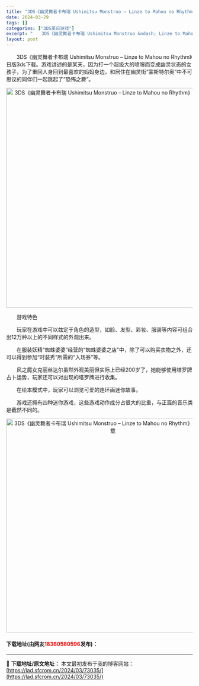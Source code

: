 ```yaml
---
title: "3DS《幽灵舞者卡布瑞 Ushimitsu Monstruo – Linze to Mahou no Rhythm》日版3ds下载"
date: 2024-03-29
tags: []
categories: ["3DS英日游戏"]
excerpt: "　　3DS《幽灵舞者卡布瑞 Ushimitsu Monstruo &ndash; Linze to Mahou no Rhythm》日版3ds下载。游戏讲述的是某天，因为打一个超级大的喷嚏而变成幽灵状态的女孩子，为了重回人身回到最喜欢的妈妈身边，和居住在幽灵街&ldquo;蒙斯特尔奥&rdquo;中&hellip;"
layout: post
---
```


 <p>　　3DS《幽灵舞者卡布瑞 Ushimitsu Monstruo &ndash; Linze to Mahou no Rhythm》日版3ds下载。游戏讲述的是某天，因为打一个超级大的喷嚏而变成幽灵状态的女孩子，为了重回人身回到最喜欢的妈妈身边，和居住在幽灵街&ldquo;蒙斯特尔奥&rdquo;中不可思议的同伴们一起跳起了&ldquo;恐怖之舞&rdquo;。</p> <p align="center"><img align="" border="0" src="https://lad.sfcrom.cn/wp-content/uploads/2024/03/20240329_66062b0e52465.png" width="592" alt="3DS《幽灵舞者卡布瑞 Ushimitsu Monstruo – Linze to Mahou no Rhythm》日版3ds下载" /></p> <p>　　游戏特色</p> <p>　　玩家在游戏中可以兹定于角色的造型，如脸、发型、彩妆、服装等内容可组合出12万种以上的不同样式的外观出来。</p> <p>　　在服装妖精&ldquo;蜘蛛婆婆&rdquo;经营的&ldquo;蜘蛛婆婆之店&rdquo;中，除了可以购买衣物之外，还可以得到参加&ldquo;时装秀&rdquo;所需的&ldquo;入场券&rdquo;等。</p> <p>　　风之魔女克丽丝达尔虽然外观美丽但实际上已经200岁了，她能够使用塔罗牌占卜运势，玩家还可以对出现的塔罗牌进行收集。</p> <p>　　在绘本模式中，玩家可以浏览可爱的连环画迷你故事。</p> <p>　　游戏还拥有四种迷你游戏，这些游戏动作成分占很大的比重，与正篇的音乐类是截然不同的。</p> <p align="center"><img align="" border="0" src="https://lad.sfcrom.cn/wp-content/uploads/2024/03/20240329_66062b0f8ff02.png" width="576" alt="3DS《幽灵舞者卡布瑞 Ushimitsu Monstruo – Linze to Mahou no Rhythm》日版3ds下载" /></p> <p><h4>下载地址(由网友<font color="red">18380580596</font>发布)：</h4></p> 

---
📖 **下载地址/原文地址：** 本文最初发布于我的博客网站：[https://lad.sfcrom.cn/2024/03/73035/](https://lad.sfcrom.cn/2024/03/73035/)
